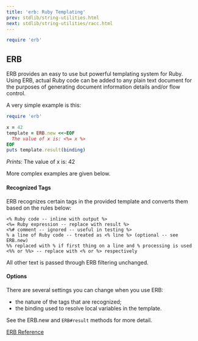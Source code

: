 ```yaml
---
title: 'erb: Ruby Templating'
prev: stdlib/string-utilities.html
next: stdlib/string-utilities/racc.html
---
```



```ruby
require 'erb'
```

## ERB[](#erb)



ERB provides an easy to use but powerful templating system for Ruby.
Using ERB, actual Ruby code can be added to any plain text document for
the purposes of generating document information details and/or flow
control.

A very simple example is this:


```ruby
require 'erb'

x = 42
template = ERB.new <<-EOF
  The value of x is: <%= x %>
EOF
puts template.result(binding)
```

*Prints:* The value of x is: 42

More complex examples are given below.

#### Recognized Tags[](#recognized-tags)

ERB recognizes certain tags in the provided template and converts them
based on the rules below:


```
<% Ruby code -- inline with output %>
<%= Ruby expression -- replace with result %>
<%# comment -- ignored -- useful in testing %>
% a line of Ruby code -- treated as <% line %> (optional -- see ERB.new)
%% replaced with % if first thing on a line and % processing is used
<%% or %%> -- replace with <% or %> respectively
```

All other text is passed through ERB filtering unchanged.

#### Options[](#options)

There are several settings you can change when you use ERB:

* the nature of the tags that are recognized;
* the binding used to resolve local variables in the template.

See the ERB.new and `ERB#result` methods for more detail.

<a href='https://ruby-doc.org/stdlib-2.7.0/libdoc/erb/rdoc/ERB.html'
class='ruby-doc remote' target='_blank'>ERB Reference</a>

